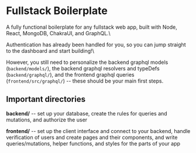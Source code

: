 # Fullstack Boilerplate

A fully functional boilerplate for any fullstack web app, built with Node, React, MongoDB, ChakraUI, and GraphQL.\

Authentication has already been handled for you, so you can jump straight to the dashboard and start building!\

However, you still need to personalize the backend graphql models (`backend/models/`), the backend graphql resolvers and typeDefs (`backend/graphql/`), and the frontend graphql queries (`frontend/src/graphql/`) -- these should be your main first steps.


## Important directories

**backend/** -- set up your database, create the rules for queries and mutations, and authorize the user

**frontend/** -- set up the client interface and connect to your backend, handle verification of users and create pages and their components, and write queries/mutations, helper functions, and styles for the parts of your app

